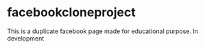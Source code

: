# facebookcloneproject
This is a duplicate facebook page made for educational purpose.
 In development
